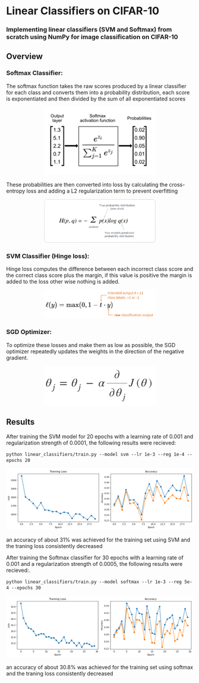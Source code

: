 # Linear Classifiers on CIFAR-10
### Implementing linear classifiers (SVM and Softmax) from scratch using NumPy for image classification on CIFAR-10 

## Overview

### Softmax Classifier:
The softmax function takes the raw scores produced by a linear classifier for each class and converts them into a probability distribution, each score is exponentiated and then divided by the sum of all exponentiated scores

<p align="center">
  <img src="media/softmax_func.png" alt="Softmax Function" width="300"/>
</p>

These probabilities are then converted into loss by calculating the cross-entropy loss and adding a L2 regularization term to prevent overfitting

<p align="center">
  <img src="media/corss_entropy.png" alt="Cross Entropy" width="300"/>
</p>


### SVM Classifier (Hinge loss):
Hinge loss computes the difference between each incorrect class score and the correct class score plus the margin, if this value is positive the margin is added to the loss other wise nothing is added. 

<p align="center">
  <img src="media/SVM_loss.png" alt="SVM Loss" width="300"/>
</p>


### SGD Optimizer:
To optimize these losses and make them as low as possible, the SGD optimizer repeatedly updates the weights in the direction of the negative gradient.

<p align="center">
  <img src="media/SGD.png" alt="SGD Optimizer" width="300"/>
</p>


## Results
After training the SVM model for 20 epochs with a learning rate of 0.001 and regularization strength of 0.0001, the following results were recieved:

```
python linear_classifiers/train.py --model svm --lr 1e-3 --reg 1e-4 --epochs 20
```
<p align="center">
  <img src="media/SVM_train.png" alt="SVM Training Results" width="700"/>
</p>

an accuracy of about 31% was achieved for the training set using SVM and the traning loss consistently decreased


After training the Softmax classifier for 30 epochs with a learning rate of 0.001 and a regularization strength of 0.0005, the following results were recieved:.

```
python linear_classifiers/train.py --model softmax --lr 1e-3 --reg 5e-4 --epochs 30
```
<p align="center">
  <img src="media/softmax_train.png" alt="Softmax Training Results" width="700"/>
</p>

an accuracy of about 30.8% was achieved for the training set using softmax and the traning loss consistently decreased

